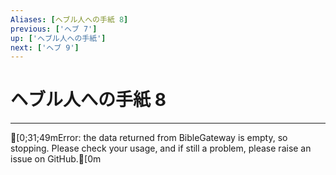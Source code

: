 ```yaml
---
Aliases: [ヘブル人への手紙 8]
previous: ['ヘブ 7']
up: ['ヘブル人への手紙']
next: ['ヘブ 9']
---
```

# ヘブル人への手紙 8

***
[0;31;49mError: the data returned from BibleGateway is empty, so stopping. Please check your usage, and if still a problem, please raise an issue on GitHub.[0m
